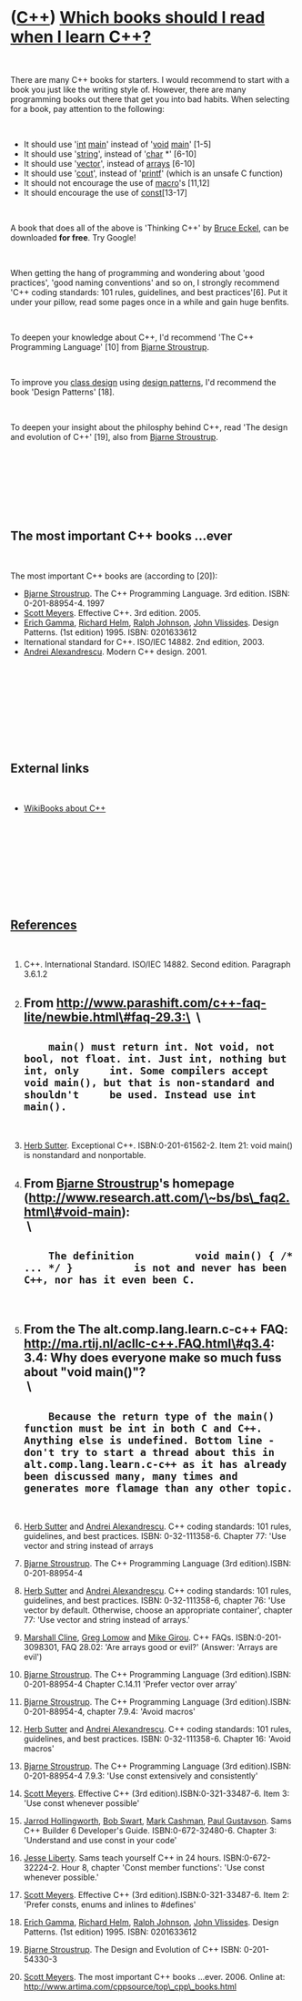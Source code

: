 
 

 

 

 

 

([C++](Cpp.md)) [Which books should I read when I learn C++?](CppBooks.md)
============================================================================

 

There are many C++ books for starters. I would recommend to start with a
book you just like the writing style of. However, there are many
programming books out there that get you into bad habits. When selecting
for a book, pay attention to the following:

 

-   It should use '[int](CppInt.md) [main](CppMain.md)' instead of
    '[void](CppVoid.md) [main](CppMain.md)' \[1-5\]
-   It should use '[string](CppStdString.md)', instead of
    '[char](CppChar.md) \*' \[6-10\]
-   It should use '[vector](CppStdVector.md)', instead of
    [arrays](CppArray.md) \[6-10\]
-   It should use '[cout](CppStdCout.md)', instead of
    '[printf](CppPrintf.md)' (which is an unsafe C function)
-   It should not encourage the use of [macro](CppMacro.md)'s \[11,12\]
-   It should encourage the use of [const](CppConst.md)\[13-17\]

 

A book that does all of the above is 'Thinking C++' by [Bruce
Eckel](CppBruceEckel.md), can be downloaded **for free**. Try Google!

 

When getting the hang of programming and wondering about 'good
practices', 'good naming conventions' and so on, I strongly recommend
'C++ coding standards: 101 rules, guidelines, and best practices'\[6\].
Put it under your pillow, read some pages once in a while and gain huge
benfits.

 

To deepen your knowledge about C++, I'd recommend 'The C++ Programming
Language' \[10\] from [Bjarne Stroustrup](CppBjarneStroustrup.md).

 

To improve you [class design](CppClassDesign.md) using [design
patterns](CppDesignPattern.md), I'd recommend the book 'Design
Patterns' \[18\].

 

To deepen your insight about the philosphy behind C++, read 'The design
and evolution of C++' \[19\], also from [Bjarne
Stroustrup](CppBjarneStroustrup.md).

 

 

 

 

The most important C++ books ...ever
------------------------------------

 

The most important C++ books are (according to \[20\]):

-   [Bjarne Stroustrup](CppBjarneStroustrup.md). The C++
    Programming Language. 3rd edition. ISBN: 0-201-88954-4. 1997
-   [Scott Meyers](CppScottMeyers.md). Effective C++. 3rd edition.
    2005.
-   [Erich Gamma](CppErichGamma.md), [Richard
    Helm](CppRichardHelm.md), [Ralph Johnson](CppRalphJohnson.md),
    [John Vlissides](CppJohnVlissides.md). Design Patterns.
    (1st edition) 1995. ISBN: 0201633612
-   Iternational standard for C++. ISO/IEC 14882. 2nd edition, 2003.
-   [Andrei Alexandrescu](CppAndreiAlexandrescu.md). Modern C++ design.
    2001.

 

 

 

 

 

External links
--------------

 

-   [WikiBooks about C++](http://en.wikibooks.org/wiki/C%2B%2B)

 

 

 

 

 

[References](CppReferences.md)
-------------------------------

 

1.  C++. International Standard. ISO/IEC 14882. Second edition.
    Paragraph 3.6.1.2
2.  From http://www.parashift.com/c++-faq-lite/newbie.html\#faq-29.3:\
     \
      ---------------------------------------------------------------------------------------------------------------------------------------------------------------------------------------------------------------------------------
      `     main() must return int. Not void, not bool, not float. int. Just int, nothing but int, only     int. Some compilers accept void main(), but that is non-standard and shouldn't     be used. Instead use int main().     `
      ---------------------------------------------------------------------------------------------------------------------------------------------------------------------------------------------------------------------------------

     
3.  [Herb Sutter](CppHerbSutter.md). Exceptional C++.
    ISBN:0-201-61562-2. Item 21: void main() is nonstandard
    and nonportable.
4.  From [Bjarne Stroustrup](CppBjarneStroustrup.md)'s homepage
    (http://www.research.att.com/\~bs/bs\_faq2.html\#void-main):\
     \
      -------------------------------------------------------------------------------------------------------------------------------
      `     The definition          void main() { /* ... */ }          is not and never has been C++, nor has it even been C.     `
      -------------------------------------------------------------------------------------------------------------------------------

     
5.  From the The alt.comp.lang.learn.c-c++ FAQ:
    http://ma.rtij.nl/acllc-c++.FAQ.html\#q3.4: 3.4: Why does everyone
    make so much fuss about "void main()"?\
     \
      ------------------------------------------------------------------------------------------------------------------------------------------------------------------------------------------------------------------------------------------------------------------------------------------------------------
      `     Because the return type of the main() function must be int in both C and C++. Anything else is undefined. Bottom line - don't try to start a thread about this in alt.comp.lang.learn.c-c++ as it has already been discussed many, many times and generates more flamage than any other topic.     `
      ------------------------------------------------------------------------------------------------------------------------------------------------------------------------------------------------------------------------------------------------------------------------------------------------------------

     
6.  [Herb Sutter](CppHerbSutter.md) and [Andrei
    Alexandrescu](CppAndreiAlexandrescu.md). C++ coding standards: 101
    rules, guidelines, and best practices. ISBN: 0-32-111358-6. Chapter
    77: 'Use vector and string instead of arrays
7.  [Bjarne Stroustrup](CppBjarneStroustrup.md). The C++ Programming
    Language (3rd edition).ISBN: 0-201-88954-4
8.  [Herb Sutter](CppHerbSutter.md) and [Andrei
    Alexandrescu](CppAndreiAlexandrescu.md). C++ coding standards: 101
    rules, guidelines, and best practices. ISBN: 0-32-111358-6, chapter
    76: 'Use vector by default. Otherwise, choose an appropriate
    container', chapter 77: 'Use vector and string instead of arrays.'
9.  [Marshall Cline](CppMarshallCline.md), [Greg
    Lomow](CppGregLomow.md) and [Mike Girou](CppMikeGirou.md).
    C++ FAQs. ISBN:0-201-3098301, FAQ 28.02: 'Are arrays good or evil?'
    (Answer: 'Arrays are evil')
10. [Bjarne Stroustrup](CppBjarneStroustrup.md). The C++ Programming
    Language (3rd edition).ISBN: 0-201-88954-4 Chapter C.14.11 'Prefer
    vector over array'
11. [Bjarne Stroustrup](CppBjarneStroustrup.md). The C++ Programming
    Language (3rd edition).ISBN: 0-201-88954-4, chapter 7.9.4: 'Avoid
    macros'
12. [Herb Sutter](CppHerbSutter.md) and [Andrei
    Alexandrescu](CppAndreiAlexandrescu.md). C++ coding standards: 101
    rules, guidelines, and best practices. ISBN: 0-32-111358-6. Chapter
    16: 'Avoid macros'
13. [Bjarne Stroustrup](CppBjarneStroustrup.md). The C++ Programming
    Language (3rd edition).ISBN: 0-201-88954-4 7.9.3: 'Use const
    extensively and consistently'
14. [Scott Meyers](CppScottMeyers.md). Effective C++
    (3rd edition).ISBN:0-321-33487-6. Item 3: 'Use const whenever
    possible'
15. [Jarrod Hollingworth](CppJarrodHollingworth.md), [Bob
    Swart](CppBobSwart.md), [Mark Cashman](CppMarkCashman.md), [Paul
    Gustavson](CppPaulGustavson.md). Sams C++ Builder 6
    Developer's Guide. ISBN:0-672-32480-6. Chapter 3: 'Understand and
    use const in your code'
16. [Jesse Liberty](CppJesseLiberty.md). Sams teach yourself C++ in
    24 hours. ISBN:0-672-32224-2. Hour 8, chapter 'Const member
    functions': 'Use const whenever possible.'
17. [Scott Meyers](CppScottMeyers.md). Effective C++
    (3rd edition).ISBN:0-321-33487-6. Item 2: 'Prefer consts, enums and
    inlines to \#defines'
18. [Erich Gamma](CppErichGamma.md), [Richard
    Helm](CppRichardHelm.md), [Ralph Johnson](CppRalphJohnson.md),
    [John Vlissides](CppJohnVlissides.md). Design Patterns.
    (1st edition) 1995. ISBN: 0201633612
19. [Bjarne Stroustrup](CppBjarneStroustrup.md). The Design and
    Evolution of C++ ISBN: 0-201-54330-3
20. [Scott Meyers](CppScottMeyers.md). The most important C++
    books ...ever. 2006. Online at:
    http://www.artima.com/cppsource/top\_cpp\_books.html

 

 

 

 

 

 

